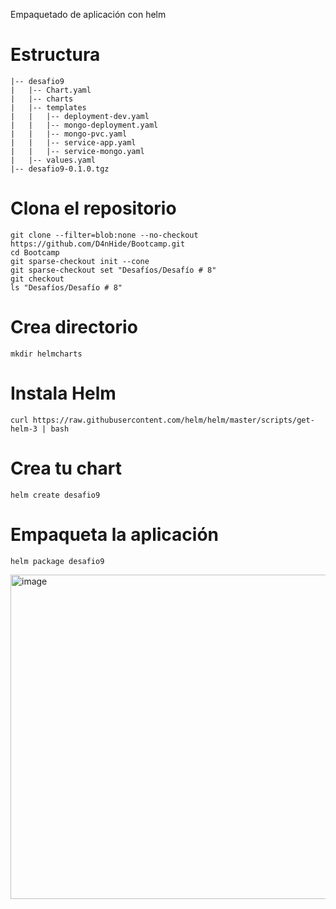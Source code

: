 Empaquetado de aplicación con helm

# Estructura

``` text 
|-- desafio9
|   |-- Chart.yaml
|   |-- charts
|   |-- templates
|   |   |-- deployment-dev.yaml
|   |   |-- mongo-deployment.yaml
|   |   |-- mongo-pvc.yaml
|   |   |-- service-app.yaml
|   |   |-- service-mongo.yaml
|   |-- values.yaml
|-- desafio9-0.1.0.tgz
```
# Clona el repositorio
```
git clone --filter=blob:none --no-checkout https://github.com/D4nHide/Bootcamp.git
cd Bootcamp
git sparse-checkout init --cone
git sparse-checkout set "Desafíos/Desafío # 8"
git checkout
ls "Desafíos/Desafío # 8"
```
# Crea directorio
```
mkdir helmcharts
```
# Instala Helm
```
curl https://raw.githubusercontent.com/helm/helm/master/scripts/get-helm-3 | bash
```
# Crea tu chart
```
helm create desafio9
```
# Empaqueta la aplicación 
```
helm package desafio9
```

<img width="682" height="519" alt="image" src="https://github.com/user-attachments/assets/90e2c5cb-c339-4ae9-bce8-ecca67f02a48" />

